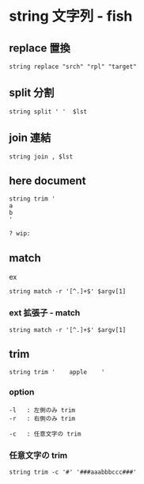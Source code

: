 
# string  文字列  -  fish


## replace  置換

```
string replace "srch" "rpl" "target"
```


## split  分割

```
string split ' '  $lst
```


## join  連結

```
string join , $lst
```


## here document

```
string trim '
a
b
'

? wip:
```



## match

ex

```
string match -r '[^.]+$' $argv[1]
```


### ext  拡張子  -  match

```
string match -r '[^.]+$' $argv[1]
```


## trim

```
string trim '    apple    '
```

### option

```
-l   : 左側のみ trim
-r   : 右側のみ trim

-c   : 任意文字の trim
```

### 任意文字の trim

```
string trim -c '#' '###aaabbbccc###'
```



